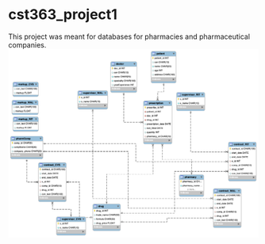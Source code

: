 # cst363_project1
This project was meant for databases for pharmacies and pharmaceutical companies. 
<img src= "https://github.com/flores58c/cst363_project1/blob/main/er_model.png?raw=true">
